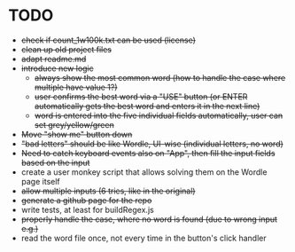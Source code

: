 # TODO

* ~~check if count_1w100k.txt can be used (license)~~
* ~~clean up old project files~~
* ~~adapt readme.md~~
* ~~introduce new logic~~
	* ~~always show the most common word (how to handle the case where multiple have value 1?)~~
	* ~~user confirms the best word via a "USE" button (or ENTER automatically gets the best word and enters it in the next line)~~
	* ~~word is entered into the five individual fields automatically, user can set grey/yellow/green~~
* ~~Move "show me" button down~~
* ~~"bad letters" should be like Wordle, UI-wise (individual letters, no word)~~
* ~~Need to catch keyboard events also on "App", then fill the input fields based on the input~~
* create a user monkey script that allows solving them on the Wordle page itself
* ~~allow multiple inputs (6 tries, like in the original)~~
* ~~generate a github page for the repo~~
* write tests, at least for buildRegex.js
* ~~properly handle the case, where no word is found (due to wrong input e.g.)~~
* read the word file once, not every time in the button's click handler